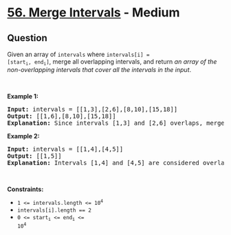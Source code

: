 # [56. Merge Intervals](https://leetcode.com/problems/merge-intervals/) - Medium

## Question

Given an array&nbsp;of `` intervals ``&nbsp;where <code>intervals[i] = [start<sub>i</sub>, end<sub>i</sub>]</code>, merge all overlapping intervals, and return _an array of the non-overlapping intervals that cover all the intervals in the input_.

&nbsp;

__Example 1:__

<pre>
<strong>Input:</strong> intervals = [[1,3],[2,6],[8,10],[15,18]]
<strong>Output:</strong> [[1,6],[8,10],[15,18]]
<strong>Explanation:</strong> Since intervals [1,3] and [2,6] overlaps, merge them into [1,6].
</pre>

__Example 2:__

<pre>
<strong>Input:</strong> intervals = [[1,4],[4,5]]
<strong>Output:</strong> [[1,5]]
<strong>Explanation:</strong> Intervals [1,4] and [4,5] are considered overlapping.
</pre>

&nbsp;

__Constraints:__

* <code>1 &lt;= intervals.length &lt;= 10<sup>4</sup></code>
* `` intervals[i].length == 2 ``
* <code>0 &lt;= start<sub>i</sub> &lt;= end<sub>i</sub> &lt;= 10<sup>4</sup></code>
